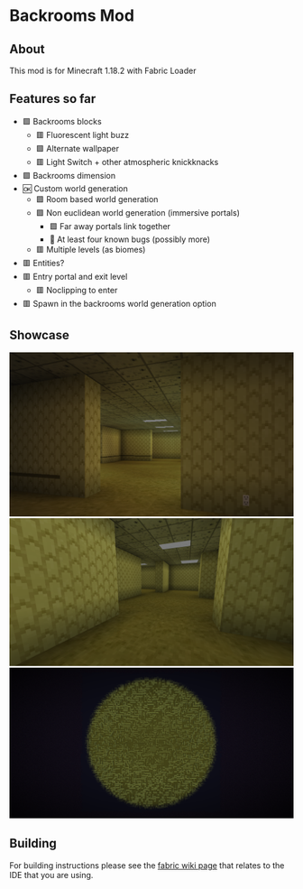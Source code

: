 # Backrooms Mod

## About

This mod is for Minecraft 1.18.2 with Fabric Loader

## Features so far
- 🟩 Backrooms blocks
  - 🟥 Fluorescent light buzz
  - 🟩 Alternate wallpaper
  - 🟥 Light Switch + other atmospheric knickknacks
- 🟩 Backrooms dimension
- 🆗 Custom world generation
  - 🟩 Room based world generation 
  - 🟩 Non euclidean world generation (immersive portals)
    - 🟩 Far away portals link together
    - 🦟 At least four known bugs (possibly more)
  - 🟥 Multiple levels (as biomes)
- 🟥 Entities?
- 🟥 Entry portal and exit level
  - 🟥 Noclipping to enter
- 🟥 Spawn in the backrooms world generation option

## Showcase

![](iconic.png "the classic picture recreated")
![](generated1.png)
![](layout.png "zoomed-out view of the layout")

## Building

For building instructions please see the [fabric wiki page](https://fabricmc.net/wiki/tutorial:setup) that relates to the IDE that you are using.

